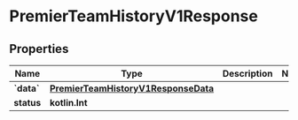 
# PremierTeamHistoryV1Response

## Properties
| Name | Type | Description | Notes |
| ------------ | ------------- | ------------- | ------------- |
| **&#x60;data&#x60;** | [**PremierTeamHistoryV1ResponseData**](PremierTeamHistoryV1ResponseData.md) |  |  |
| **status** | **kotlin.Int** |  |  |



